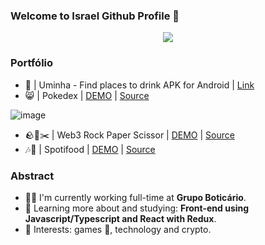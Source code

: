 ### Welcome to Israel Github Profile 🤖

<p align="center">
  <a href="https://linkedin.com/in/isrmicha"><img src="https://img.shields.io/static/v1?label=LinkedIn&message=isrmicha&color=blue&logo=linkedin&style=flat-square&logoColor=white"" /></a>
</p>
    

### Portfólio
  - 🍻 | Uminha - Find places to drink APK for Android | [Link](https://m.apkpure.com/br/uminha-bora-tomar-uma/com.isrstudio.uminhabeer) 
  - 😸 | Pokedex | [DEMO](https://pokedex-isrmicha.vercel.app/) | [Source](https://github.com/isrmicha/pokedex)
    
    
![image](https://github.com/isrmicha/isrmicha/assets/8812005/36ed7b09-9b5c-46e0-80f0-8fe65af48df8)



  - 🪨📃✂️ | Web3 Rock Paper Scissor | [DEMO](https://rock-paper-scissors-web3.vercel.app/) | [Source](https://github.com/isrmicha/web3-rock-paper-scissors)
  - 🎶🍕 | Spotifood | [DEMO](https://isrmicha-spotifood.herokuapp.com/) | [Source](https://github.com/isrmicha/ifood-frontend-test)


### Abstract

 - 👨‍💻 I'm currently working full-time at **Grupo Boticário**.
 - 🌱 Learning more about and studying: **Front-end using Javascript/Typescript and React with Redux**.
 - 💙 Interests: games 👾, technology and crypto.

